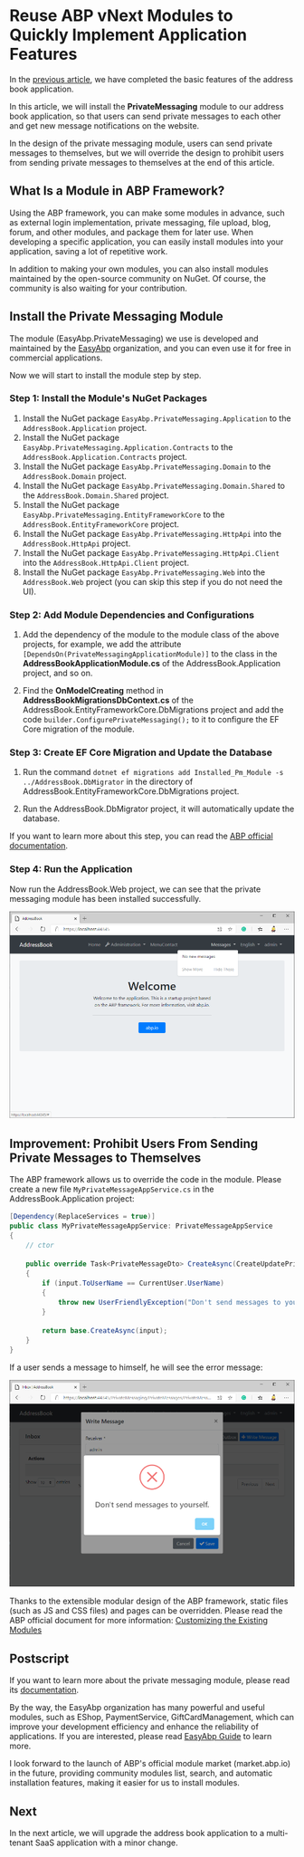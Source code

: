 # Reuse ABP vNext Modules to Quickly Implement Application Features

In the [previous article](../../Using-ABP-VNext-To-Develop-An-Address-Book-Application-In-5-Minutes/zh/article.md), we have completed the basic features of the address book application.

In this article, we will install the **PrivateMessaging** module to our address book application, so that users can send private messages to each other and get new message notifications on the website.

In the design of the private messaging module, users can send private messages to themselves, but we will override the design to prohibit users from sending private messages to themselves at the end of this article.

## What Is a Module in ABP Framework?

Using the ABP framework, you can make some modules in advance, such as external login implementation, private messaging, file upload, blog, forum, and other modules, and package them for later use. When developing a specific application, you can easily install modules into your application, saving a lot of repetitive work.

In addition to making your own modules, you can also install modules maintained by the open-source community on NuGet. Of course, the community is also waiting for your contribution.

## Install the Private Messaging Module

The module (EasyAbp.PrivateMessaging) we use is developed and maintained by the [EasyAbp](https://easyabp.io) organization, and you can even use it for free in commercial applications.

Now we will start to install the module step by step.

### Step 1: Install the Module's NuGet Packages

1. Install the NuGet package `EasyAbp.PrivateMessaging.Application` to the `AddressBook.Application` project.
2. Install the NuGet package `EasyAbp.PrivateMessaging.Application.Contracts` to the `AddressBook.Application.Contracts` project.
3. Install the NuGet package `EasyAbp.PrivateMessaging.Domain` to the `AddressBook.Domain` project.
4. Install the NuGet package `EasyAbp.PrivateMessaging.Domain.Shared` to the `AddressBook.Domain.Shared` project.
5. Install the NuGet package `EasyAbp.PrivateMessaging.EntityFrameworkCore` to the `AddressBook.EntityFrameworkCore` project.
6. Install the NuGet package `EasyAbp.PrivateMessaging.HttpApi` into the `AddressBook.HttpApi` project.
7. Install the NuGet package `EasyAbp.PrivateMessaging.HttpApi.Client` into the `AddressBook.HttpApi.Client` project.
8. Install the NuGet package `EasyAbp.PrivateMessaging.Web` into the `AddressBook.Web` project (you can skip this step if you do not need the UI).

### Step 2: Add Module Dependencies and Configurations

1. Add the dependency of the module to the module class of the above projects, for example, we add the attribute `[DependsOn(PrivateMessagingApplicationModule)]` to the class in the **AddressBookApplicationModule.cs** of the AddressBook.Application project, and so on.

2. Find the **OnModelCreating** method in **AddressBookMigrationsDbContext.cs** of the AddressBook.EntityFrameworkCore.DbMigrations project and add the code `builder.ConfigurePrivateMessaging();` to it to configure the EF Core migration of the module.

### Step 3: Create EF Core Migration and Update the Database

1. Run the command `dotnet ef migrations add Installed_Pm_Module -s ../AddressBook.DbMigrator` in the directory of AddressBook.EntityFrameworkCore.DbMigrations project.

2. Run the AddressBook.DbMigrator project, it will automatically update the database.

If you want to learn more about this step, you can read the [ABP official documentation](https://docs.abp.io/en/abp/latest/Tutorials/Part-1#add-database-migration).

### Step 4: Run the Application

Now run the AddressBook.Web project, we can see that the private messaging module has been installed successfully.

![HomePage](images/HomePage.png)

## Improvement: Prohibit Users From Sending Private Messages to Themselves

The ABP framework allows us to override the code in the module. Please create a new file `MyPrivateMessageAppService.cs` in the AddressBook.Application project:
```csharp
[Dependency(ReplaceServices = true)]
public class MyPrivateMessageAppService: PrivateMessageAppService
{
    // ctor

    public override Task<PrivateMessageDto> CreateAsync(CreateUpdatePrivateMessageDto input)
    {
        if (input.ToUserName == CurrentUser.UserName)
        {
            throw new UserFriendlyException("Don't send messages to yourself");
        }
        
        return base.CreateAsync(input);
    }
}
```

If a user sends a message to himself, he will see the error message:

![SendToSelf](images/SendToSelf.png)

Thanks to the extensible modular design of the ABP framework, static files (such as JS and CSS files) and pages can be overridden. Please read the ABP official document for more information: [Customizing the Existing Modules](https://docs.abp.io/en/abp/latest/Customizing-Application-Modules-Guide)

## Postscript

If you want to learn more about the private messaging module, please read its [documentation](https://easyabp.io/modules/PrivateMessaging).

By the way, the EasyAbp organization has many powerful and useful modules, such as EShop, PaymentService, GiftCardManagement, which can improve your development efficiency and enhance the reliability of applications. If you are interested, please read [EasyAbp Guide](https://github.com/EasyAbp/EasyAbpGuide) to learn more.

I look forward to the launch of ABP's official module market (market.abp.io) in the future, providing community modules list, search, and automatic installation features, making it easier for us to install modules.

## Next

In the next article, we will upgrade the address book application to a multi-tenant SaaS application with a minor change.
